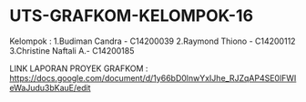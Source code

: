 # UTS-GRAFKOM-KELOMPOK-16
Kelompok :
1.Budiman Candra - C14200039
2.Raymond Thiono - C14200112
3.Christine Naftali A.- C14200185

LINK LAPORAN PROYEK GRAFKOM : https://docs.google.com/document/d/1y66bD0lnwYxIJhe_RJZqAP4SE0lFWIeWaJudu3bKauE/edit
